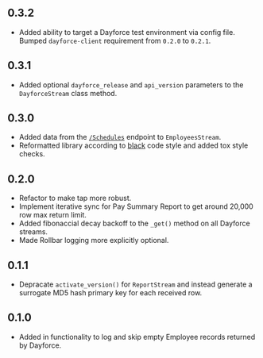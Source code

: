 ## 0.3.2

 - Added ability to target a Dayforce test environment via config file. Bumped `dayforce-client` requirement from `0.2.0` to `0.2.1`.

## 0.3.1

 - Added optional `dayforce_release` and `api_version` parameters to the `DayforceStream` class method.

## 0.3.0

 - Added data from the [`/Schedules`](https://usr57-services.dayforcehcm.com/api/goodeggs/Swagger/) endpoint to `EmployeesStream`.
 - Reformatted library according to [black](https://black.readthedocs.io/en/stable/) code style and added tox style checks.

## 0.2.0

 - Refactor to make tap more robust.
 - Implement iterative sync for Pay Summary Report to get around 20,000 row max return limit.
 - Added fibonaccial decay backoff to the `_get()` method on all Dayforce streams.
 - Made Rollbar logging more explicitly optional.

## 0.1.1

 - Depracate `activate_version()` for `ReportStream` and instead generate a surrogate MD5 hash primary key for each received row.

## 0.1.0

 - Added in functionality to log and skip empty Employee records returned by Dayforce.
